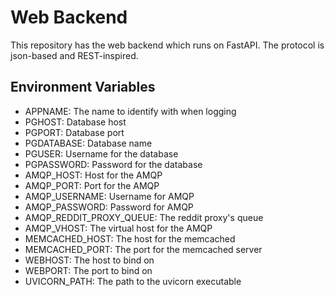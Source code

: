 # Web Backend

This repository has the web backend which runs on FastAPI. The protocol is
json-based and REST-inspired.

## Environment Variables

- APPNAME: The name to identify with when logging
- PGHOST: Database host
- PGPORT: Database port
- PGDATABASE: Database name
- PGUSER: Username for the database
- PGPASSWORD: Password for the database
- AMQP_HOST: Host for the AMQP
- AMQP_PORT: Port for the AMQP
- AMQP_USERNAME: Username for AMQP
- AMQP_PASSWORD: Password for AMQP
- AMQP_REDDIT_PROXY_QUEUE: The reddit proxy's queue
- AMQP_VHOST: The virtual host for the AMQP
- MEMCACHED_HOST: The host for the memcached
- MEMCACHED_PORT: The port for the memcached server
- WEBHOST: The host to bind on
- WEBPORT: The port to bind on
- UVICORN_PATH: The path to the uvicorn executable

